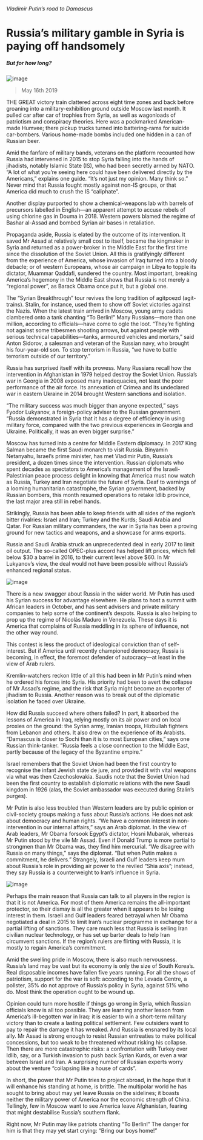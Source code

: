 ###### Vladimir Putin’s road to Damascus
# Russia’s military gamble in Syria is paying off handsomely 
##### But for how long? 
![image](images/20190511_map001.jpg) 
> May 16th 2019 
THE GREAT victory train clattered across eight time zones and back before groaning into a military-exhibition ground outside Moscow last month. It pulled car after car of trophies from Syria, as well as wagonloads of patriotism and conspiracy theories. Here was a pockmarked American-made Humvee; there pickup trucks turned into battering-rams for suicide car-bombers. Various home-made bombs included one hidden in a can of Russian beer. 
Amid the fanfare of military bands, veterans on the platform recounted how Russia had intervened in 2015 to stop Syria falling into the hands of jihadists, notably Islamic State (IS), who had been secretly armed by NATO. “A lot of what you’re seeing here could have been delivered directly by the Americans,” explains one guide. “It’s not just my opinion. Many think so.” Never mind that Russia fought mostly against non-IS groups, or that America did much to crush the IS “caliphate”. 
Another display purported to show a chemical-weapons lab with barrels of precursors labelled in English—an apparent attempt to accuse rebels of using chlorine gas in Douma in 2018. Western powers blamed the regime of Bashar al-Assad and bombed Syrian air bases in retaliation. 
Propaganda aside, Russia is elated by the outcome of its intervention. It saved Mr Assad at relatively small cost to itself, became the kingmaker in Syria and returned as a power-broker in the Middle East for the first time since the dissolution of the Soviet Union. All this is gratifyingly different from the experience of America, whose invasion of Iraq turned into a bloody debacle; or of western Europeans, whose air campaign in Libya to topple its dictator, Muammar Qaddafi, sundered the country. Most important, breaking America’s hegemony in the Middle East shows that Russia is not merely a “regional power”, as Barack Obama once put it, but a global one. 
The “Syrian Breakthrough” tour revives the long tradition of agitpoezd (agit-trains). Stalin, for instance, used them to show off Soviet victories against the Nazis. When the latest train arrived in Moscow, young army cadets clambered onto a tank chanting “To Berlin!” Many Russians—more than one million, according to officials—have come to ogle the loot. “They’re fighting not against some tribesmen shooting arrows, but against people with serious technical capabilities—tanks, armoured vehicles and mortars,” said Anton Sidorov, a salesman and veteran of the Russian navy, who brought his four-year-old son. To stop terrorism in Russia, “we have to battle terrorism outside of our territory.” 
Russia has surprised itself with its prowess. Many Russians recall how the intervention in Afghanistan in 1979 helped destroy the Soviet Union. Russia’s war in Georgia in 2008 exposed many inadequacies, not least the poor performance of the air force. Its annexation of Crimea and its undeclared war in eastern Ukraine in 2014 brought Western sanctions and isolation. 
“The military success was much bigger than anyone expected,” says Fyodor Lukyanov, a foreign-policy adviser to the Russian government. “Russia demonstrated in Syria that it has a degree of efficiency in using military force, compared with the two previous experiences in Georgia and Ukraine. Politically, it was an even bigger surprise.” 
Moscow has turned into a centre for Middle Eastern diplomacy. In 2017 King Salman became the first Saudi monarch to visit Russia. Binyamin Netanyahu, Israel’s prime minister, has met Vladimir Putin, Russia’s president, a dozen times since the intervention. Russian diplomats who spent decades as spectators to America’s management of the Israeli-Palestinian peace process delight in knowing that America must now watch as Russia, Turkey and Iran negotiate the future of Syria. Deaf to warnings of a looming humanitarian catastrophe, the Syrian government, backed by Russian bombers, this month resumed operations to retake Idlib province, the last major area still in rebel hands. 
Strikingly, Russia has been able to keep friends with all sides of the region’s bitter rivalries: Israel and Iran; Turkey and the Kurds; Saudi Arabia and Qatar. For Russian military commanders, the war in Syria has been a proving ground for new tactics and weapons, and a showcase for arms exports. 
Russia and Saudi Arabia struck an unprecedented deal in early 2017 to limit oil output. The so-called OPEC-plus accord has helped lift prices, which fell below $30 a barrel in 2016, to their current level above $60. In Mr Lukyanov’s view, the deal would not have been possible without Russia’s enhanced regional status. 
![image](images/20190518_MAC060.png) 
There is a new swagger about Russia in the wider world. Mr Putin has used his Syrian success for advantage elsewhere. He plans to host a summit with African leaders in October, and has sent advisers and private military companies to help some of the continent’s despots. Russia is also helping to prop up the regime of Nicolás Maduro in Venezuela. These days it is America that complains of Russia meddling in its sphere of influence, not the other way round. 
This contest is less the product of ideological conviction than of self-interest. But if America until recently championed democracy, Russia is becoming, in effect, the foremost defender of autocracy—at least in the view of Arab rulers. 
Kremlin-watchers reckon little of all this had been in Mr Putin’s mind when he ordered his forces into Syria. His priority had been to avert the collapse of Mr Assad’s regime, and the risk that Syria might become an exporter of jihadism to Russia. Another reason was to break out of the diplomatic isolation he faced over Ukraine. 
How did Russia succeed where others failed? In part, it absorbed the lessons of America in Iraq, relying mostly on its air power and on local proxies on the ground: the Syrian army, Iranian troops, Hizbullah fighters from Lebanon and others. It also drew on the experience of its Arabists. “Damascus is closer to Sochi than it is to most European cities,” says one Russian think-tanker. “Russia feels a close connection to the Middle East, partly because of the legacy of the Byzantine empire.” 
Israel remembers that the Soviet Union had been the first country to recognise the infant Jewish state de jure, and provided it with vital weapons via what was then Czechoslovakia. Saudis note that the Soviet Union had been the first country to establish diplomatic relations with the new Saudi kingdom in 1926 (alas, the Soviet ambassador was executed during Stalin’s purges). 
Mr Putin is also less troubled than Western leaders are by public opinion or civil-society groups making a fuss about Russia’s actions. He does not ask about democracy and human rights. “We have a common interest in non-intervention in our internal affairs,” says an Arab diplomat. In the view of Arab leaders, Mr Obama forsook Egypt’s dictator, Hosni Mubarak, whereas Mr Putin stood by the vile Mr Assad. Even if Donald Trump is more partial to strongmen than Mr Obama was, they find him mercurial. “We disagree with Russia on many things,” says the diplomat. “But when Putin makes a commitment, he delivers.” Strangely, Israeli and Gulf leaders keep mum about Russia’s role in providing air power to the reviled “Shia axis”; instead, they say Russia is a counterweight to Iran’s influence in Syria. 
![image](images/20190518_MAP007.jpg) 
Perhaps the main reason that Russia can talk to all players in the region is that it is not America. For most of them America remains the all-important protector, so their dismay is all the greater when it appears to be losing interest in them. Israeli and Gulf leaders feared betrayal when Mr Obama negotiated a deal in 2015 to limit Iran’s nuclear programme in exchange for a partial lifting of sanctions. They care much less that Russia is selling Iran civilian nuclear technology, or has set up barter deals to help Iran circumvent sanctions. If the region’s rulers are flirting with Russia, it is mostly to regain America’s commitment. 
Amid the swelling pride in Moscow, there is also much nervousness. Russia’s land may be vast but its economy is only the size of South Korea’s. Real disposable incomes have fallen five years running. For all the shows of patriotism, support for the war is soft: according to the Levada Centre, a pollster, 35% do not approve of Russia’s policy in Syria, against 51% who do. Most think the operation ought to be wound up. 
Opinion could turn more hostile if things go wrong in Syria, which Russian officials know is all too possible. They are learning another lesson from America’s ill-begotten war in Iraq: it is easier to win a short-term military victory than to create a lasting political settlement. Few outsiders want to pay to repair the damage it has wreaked. And Russia is ensnared by its local ally. Mr Assad is strong enough to resist Russian entreaties to make political concessions, but too weak to be threatened without risking his collapse. Then there are more catastrophic risks: a confrontation with Turkey over Idlib, say, or a Turkish invasion to push back Syrian Kurds, or even a war between Israel and Iran. A surprising number of Russian experts worry about the venture “collapsing like a house of cards”. 
In short, the power that Mr Putin tries to project abroad, in the hope that it will enhance his standing at home, is brittle. The multipolar world he has sought to bring about may yet leave Russia on the sidelines; it boasts neither the military power of America nor the economic strength of China. Tellingly, few in Moscow want to see America leave Afghanistan, fearing that might destabilise Russia’s southern flank. 
Right now, Mr Putin may like patriots chanting “To Berlin!” The danger for him is that they may yet start crying: “Bring our boys home!” 
  
